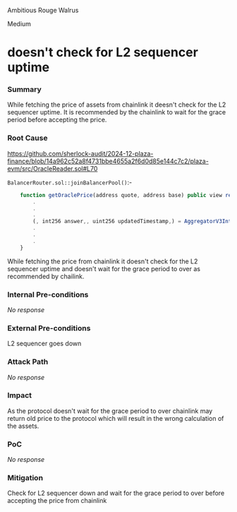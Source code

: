 Ambitious Rouge Walrus

Medium

# doesn't check for L2 sequencer uptime

### Summary

While fetching the price of assets from chainlink it deesn't check for the L2 sequencer uptime. It is recommended by the chainlink to wait for the grace period before accepting the price.

### Root Cause

https://github.com/sherlock-audit/2024-12-plaza-finance/blob/14a962c52a8f4731bbe4655a2f6d0d85e144c7c2/plaza-evm/src/OracleReader.sol#L70

`BalancerRouter.sol::joinBalancerPool()`:-

```javascript
    function getOraclePrice(address quote, address base) public view returns (uint256) {
        .
        .
        .
        (, int256 answer,, uint256 updatedTimestamp,) = AggregatorV3Interface(feed).latestRoundData();
        .
        .
        .
    }
```

While fetching the price from chainlink it doesn't check for the L2 sequencer uptime and doesn't wait for the grace period to over as recommended by chailink.

### Internal Pre-conditions

_No response_

### External Pre-conditions

L2 sequencer goes down

### Attack Path

_No response_

### Impact

As the protocol doesn't wait for the grace period to over chainlink may return old price to the protocol which will result in the wrong calculation of the assets.

### PoC

_No response_

### Mitigation

Check for L2 sequencer down and wait for the grace period to over before accepting the price from chainlink